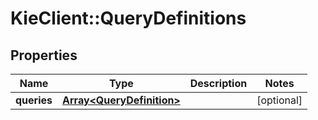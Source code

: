 # KieClient::QueryDefinitions

## Properties
Name | Type | Description | Notes
------------ | ------------- | ------------- | -------------
**queries** | [**Array&lt;QueryDefinition&gt;**](QueryDefinition.md) |  | [optional] 


